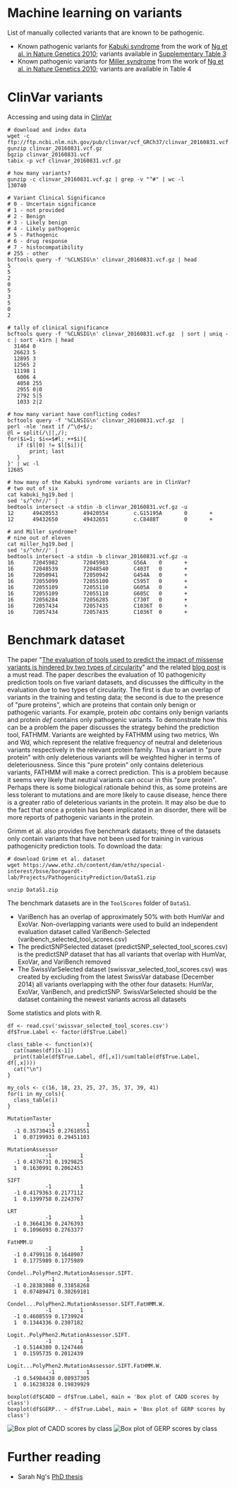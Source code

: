 Machine learning on variants
============================

List of manually collected variants that are known to be pathogenic.

* Known pathogenic variants for [Kabuki syndrome](https://en.wikipedia.org/wiki/Kabuki_syndrome) from the work of [Ng et al. in Nature Genetics 2010](http://www.ncbi.nlm.nih.gov/pubmed/20711175); variants available in [Supplementary Table 3](http://www.nature.com/ng/journal/v42/n9/extref/ng.646-S1.pdf)
* Known pathogenic variants for [Miller syndrome](https://en.wikipedia.org/wiki/Miller_syndrome) from the work of [Ng et al. in Nature Genetics 2010](http://www.ncbi.nlm.nih.gov/pubmed/19915526); variants are available in Table 4

# ClinVar variants

Accessing and using data in [ClinVar](http://www.ncbi.nlm.nih.gov/clinvar/docs/maintenance_use/#download)

~~~~{.bash}
# download and index data
wget -c ftp://ftp.ncbi.nlm.nih.gov/pub/clinvar/vcf_GRCh37/clinvar_20160831.vcf.gz
gunzip clinvar_20160831.vcf.gz
bgzip clinvar_20160831.vcf
tabix -p vcf clinvar_20160831.vcf.gz

# how many variants?
gunzip -c clinvar_20160831.vcf.gz | grep -v "^#" | wc -l
130740

# Variant Clinical Significance
# 0 - Uncertain significance
# 1 - not provided
# 2 - Benign
# 3 - Likely benign
# 4 - Likely pathogenic
# 5 - Pathogenic
# 6 - drug response
# 7 - histocompatibility
# 255 - other
bcftools query -f '%CLNSIG\n' clinvar_20160831.vcf.gz | head
5
5
2
0
5
3
5
0
2

# tally of clinical significance
bcftools query -f '%CLNSIG\n' clinvar_20160831.vcf.gz  | sort | uniq -c | sort -k1rn | head
  31464 0
  26623 5
  12895 3
  12565 2
  11198 1
   6006 4
   4058 255
   2955 0|0
   2792 5|5
   1033 2|2

# how many variant have conflicting codes?
bcftools query -f '%CLNSIG\n' clinvar_20160831.vcf.gz  |
perl -nle 'next if /^\d+$/;
@l = split(/\||,/);
for($i=1; $i<=$#l; ++$i){
   if ($l[0] != $l[$i]){
       print; last
   }
}' | wc -l
12685

# how many of the Kabuki syndrome variants are in ClinVar?
# two out of six
cat kabuki_hg19.bed |
sed 's/^chr//' |
bedtools intersect -a stdin -b clinvar_20160831.vcf.gz -u
12      49420553        49420554        c.G15195A       0       +
12      49432650        49432651        c.C8488T        0       +

# and Miller syndrome?
# nine out of eleven
cat miller_hg19.bed |
sed 's/^chr//' |
bedtools intersect -a stdin -b clinvar_20160831.vcf.gz -u
16      72045982        72045983        G56A    0       +
16      72048539        72048540        C403T   0       +
16      72050941        72050942        G454A   0       +
16      72055099        72055100        C595T   0       +
16      72055109        72055110        G605A   0       +
16      72055109        72055110        G605C   0       +
16      72056284        72056285        C730T   0       +
16      72057434        72057435        C1036T  0       +
16      72057434        72057435        C1036T  0       +
~~~~

# Benchmark dataset

The paper "[The evaluation of tools used to predict the impact of missense variants is hindered by two types of circularity](http://www.ncbi.nlm.nih.gov/pubmed/25684150)" and the related [blog post](http://cazencott.info/index.php/post/2015/03/27/Beware-of-circularity-Evaluating-SNV-deleteriousness-prediction-tools) is a must read. The paper describes the evaluation of 10 pathogenicity prediction tools on five variant datasets, and discusses the difficulty in the evaluation due to two types of circularity. The first is due to an overlap of variants in the training and testing data; the second is due to the presence of "pure proteins", which are proteins that contain only benign or pathogenic variants. For example, protein *abc* contains only benign variants and protein *def* contains only pathogenic variants. To demonstrate how this can be a problem the paper discusses the strategy behind the prediction tool, FATHMM. Variants are weighted by FATHMM using two metrics, Wn and Wd, which represent the relative frequency of neutral and deleterious variants respectively in the relevant protein family. Thus a variant in "pure protein" with only deleterious variants will be weighted higher in terms of deleteriousness. Since this "pure protein" only contains deleterious variants, FATHMM will make a correct prediction. This is a problem because it seems very likely that neutral variants can occur in this "pure protein". Perhaps there is some biological rationale behind this, as some proteins are less tolerant to mutations and are more likely to cause disease, hence there is a greater ratio of deleterious variants in the protein. It may also be due to the fact that once a protein has been implicated in an disorder, there will be more reports of pathogenic variants in the protein.

Grimm et al. also provides five benchmark datasets; three of the datasets only contain variants that have not been used for training in various pathogenicity prediction tools. To download the data:

~~~~{.bash}
# download Grimm et al. dataset
wget https://www.ethz.ch/content/dam/ethz/special-interest/bsse/borgwardt-lab/Projects/PathogenicityPrediction/DataS1.zip

unzip DataS1.zip
~~~~

The benchmark datasets are in the `ToolScores` folder of `DataS1`.

* VariBench has an overlap of approximately 50% with both HumVar and ExoVar. Non-overlapping variants were used to build an independent evaluation dataset called VariBench-Selected (varibench_selected_tool_scores.csv)
* The predictSNPSelected dataset (predictSNP_selected_tool_scores.csv) is the predictSNP dataset that has all variants that overlap with HumVar, ExoVar, and VariBench removed
* The SwissVarSelected dataset (swissvar_selected_tool_scores.csv) was created by excluding from the latest SwissVar database (December 2014) all variants overlapping with the other four datasets: HumVar, ExoVar, VariBench, and predictSNP. SwissVarSelected should be the dataset containing the newest variants across all datasets

Some statistics and plots with R.

~~~~{.r}
df <- read.csv('swissvar_selected_tool_scores.csv')
df$True.Label <- factor(df$True.Label)

class_table <- function(x){
  cat(names(df)[x-1])
  print(table(df$True.Label, df[,x])/sum(table(df$True.Label, df[,x])))
  cat("\n")
}

my_cols <- c(16, 18, 23, 25, 27, 35, 37, 39, 41)
for(i in my_cols){
  class_table(i)
}

MutationTaster    
             -1          1
  -1 0.35730415 0.27618551
  1  0.07199931 0.29451103

MutationAssessor    
            -1         1
  -1 0.4376731 0.1929825
  1  0.1630991 0.2062453

SIFT    
            -1         1
  -1 0.4179363 0.2177112
  1  0.1399758 0.2243767

LRT    
            -1         1
  -1 0.3664136 0.2476393
  1  0.1096093 0.2763377

FatHMM.U    
            -1         1
  -1 0.4799116 0.1648907
  1  0.1775989 0.1775989

Condel..PolyPhen2.MutationAssessor.SIFT.    
             -1          1
  -1 0.28383080 0.33858268
  1  0.07489471 0.30269181

Condel...PolyPhen2.MutationAssessor.SIFT.FatHMM.W.    
            -1         1
  -1 0.4608559 0.1739924
  1  0.1344336 0.2307182

Logit..PolyPhen2.MutationAssessor.SIFT.    
            -1         1
  -1 0.5144380 0.1247446
  1  0.1595735 0.2012439

Logit...PolyPhen2.MutationAssessor.SIFT.FatHMM.W.    
             -1          1
  -1 0.54984438 0.08937305
  1  0.16238328 0.19839929

boxplot(df$CADD ~ df$True.Label, main = 'Box plot of CADD scores by class')
boxplot(df$GERP.. ~ df$True.Label, main = 'Box plot of GERP scores by class')
~~~~

![Box plot of CADD scores by class](image/swissvar_cadd.png)
![Box plot of GERP scores by class](image/swissvar_gerp.png)

# Further reading

* Sarah Ng's [PhD thesis](https://digital.lib.washington.edu/researchworks/bitstream/handle/1773/21834/Ng_washington_0250E_11012.pdf)

